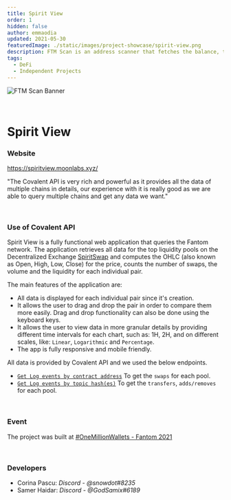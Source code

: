 ```yaml
---
title: Spirit View
order: 1  
hidden: false
author: emmaodia
updated: 2021-05-30
featuredImage: ./static/images/project-showcase/spirit-view.png
description: FTM Scan is an address scanner that fetches the balance, transactions and NFTs on Fantom Opera (Mainnet) and Testnet.
tags: 
  - DeFi
  - Independent Projects
---
```


![FTM Scan Banner](/static/images/project-showcase/spirit-view.png)

&nbsp;
# Spirit View

### Website
https://spiritview.moonlabs.xyz/

<Aside>

"The Covalent API is very rich and powerful as it provides all the data of multiple chains in details, our experience with it is really good as we are able to query multiple chains and get any data we want."

</Aside>

&nbsp;

### Use of Covalent API
Spirit View is a fully functional web application that queries the Fantom network.
The application retrieves all data for the top liquidity pools on the Decentralized Exchange [SpiritSwap](https://www.spiritswap.finance/) and computes the OHLC (also known as Open, High, Low, Close) for the price, counts the number of swaps, the volume and the liquidity for each individual pair.

The main features of the application are:
- All data is displayed for each individual pair since it's creation.
- It allows the user to drag and drop the pair in order to compare them more easily. Drag and drop functionality can also be done using the keyboard keys.
- It allows the user to view data in more granular details by providing different time intervals for each chart, such as: 1H, 2H, and on different scales, like: `Linear`, `Logarithmic` and `Percentage`.
- The app is fully responsive and mobile friendly.  

All data is provided by Covalent API and we used the below endpoints.
- [`Get Log events by contract address`](https://www.covalenthq.com/docs/api/#get-/v1/{chain_id}/events/address/{address}/) To get the `swaps` for each pool.
- [`Get Log events by topic hash(es)`](https://www.covalenthq.com/docs/api/#get-/v1/{chain_id}/events/topics/{topic}/) To get the `transfers`, `adds/removes` for each pool.

&nbsp;

### Event
The project was built at [#OneMillionWallets - Fantom 2021](https://www.covalenthq.com/blog/omw-fantom-winners/)

&nbsp;

### Developers

- Corina Pascu: *Discord - @snowdot#8235*
- Samer Haidar: *Discord - @GodSamix#6189*

